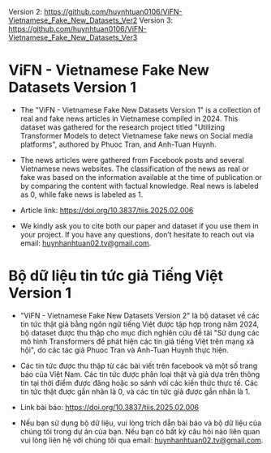 Version 2: https://github.com/huynhtuan0106/ViFN-Vietnamese_Fake_New_Datasets_Ver2
Version 3: https://github.com/huynhtuan0106/ViFN-Vietnamese_Fake_New_Datasets_Ver3

# ViFN - Vietnamese Fake New Datasets Version 1

- The "ViFN - Vietnamese Fake New Datasets Version 1" is a collection of real and fake news articles in Vietnamese compiled in 2024. This dataset was gathered for the research project titled "Utilizing Transformer Models to detect Vietnamese fake news on Social media platforms", authored by Phuoc Tran, and Anh-Tuan Huynh.

- The news articles were gathered from Facebook posts and several Vietnamese news websites. The classification of the news as real or fake was based on the information available at the time of publication or by comparing the content with factual knowledge. Real news is labeled as 0, while fake news is labeled as 1.

- Article link: https://doi.org/10.3837/tiis.2025.02.006

- We kindly ask you to cite both our paper and dataset if you use them in your project. If you have any questions, don’t hesitate to reach out via email: huynhanhtuan02.tv@gmail.com.


# Bộ dữ liệu tin tức giả Tiếng Việt Version 1
- "ViFN - Vietnamese Fake New Datasets Version 2" là bộ dataset về các tin tức thật giả bằng ngôn ngữ tiếng Việt được tập hợp trong năm 2024, bộ dataset được thu thập cho mục đích nghiên cứu đề tài "Sử dụng các mô hình Transformers để phát hiện các tin giả tiếng Việt trên mạng xã hội", do các tác giả Phuoc Tran và Anh-Tuan Huynh thực hiện.

- Các tin tức được thu thập từ các bài viết trên facebook và một số trang báo của Việt Nam. Các tin tức được phân loại thật và giả dựa trên thông tin tại thời điểm được đăng hoặc so sánh với các kiến thức thực tế. Các tin tức thật được gắn nhãn là 0, và các tin tức giả được gắn nhãn là 1.

- Link bài báo: https://doi.org/10.3837/tiis.2025.02.006

- Nếu bạn sử dụng bộ dữ liệu, vui lòng trích dẫn bài báo và bộ dữ liệu của chúng tôi trong dự án của bạn. Nếu bạn có bất kỳ câu hỏi nào liên quan vui lòng liên hệ với chúng tôi qua email: huynhanhtuan02.tv@gmail.com.
